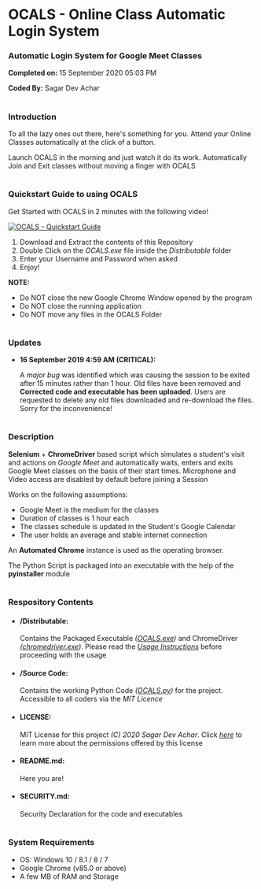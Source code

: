 # OCALS - Online Class Automatic Login System #
### Automatic Login System for Google Meet Classes ###
**Completed on:** 15 September 2020 05:03 PM

**Coded By:**     Sagar Dev Achar
# #
### Introduction ###

To all the lazy ones out there, here's something for you. Attend your Online Classes automatically at the click of a button.

Launch OCALS in the morning and just watch it do its work. Automatically Join and Exit classes without moving a finger with OCALS
# #

### Quickstart Guide to using OCALS ###

Get Started with OCALS in 2 minutes with the following video!

[![OCALS - Quickstart Guide](https://img.youtube.com/vi/HPncyWwoDcA/0.jpg)](https://www.youtube.com/watch?v=HPncyWwoDcA)

1. Download and Extract the contents of this Repository
1. Double Click on the *OCALS.exe* file inside the *Distributable* folder
1. Enter your Username and Password when asked
1. Enjoy!

**NOTE:** 
- Do NOT close the new Google Chrome Window opened by the program
- Do NOT close the running application
- Do NOT move any files in the OCALS Folder
# #

### Updates ###

- **16 September 2019 4:59 AM (CRITICAL):**

	A *major bug* was identified which was causing the session to be exited after 15 minutes rather than 1 hour. Old files have been removed and **Corrected code and executable has been uploaded**. Users are requested to delete any old files downloaded and re-download the files. Sorry for the inconvenience!
# #

### Description ###

**Selenium** + **ChromeDriver** based script which simulates a student's visit and actions on *Google Meet* and automatically waits, enters and exits Google Meet classes on the basis of their start times. Microphone and Video access are disabled by default before joining a Session

Works on the following assumptions:
- Google Meet is the medium for the classes
- Duration of classes is 1 hour each
- The classes schedule is updated in the Student's Google Calendar
- The user holds an average and stable internet connection

An **Automated Chrome** instance is used as the operating browser.

The Python Script is packaged into an executable with the help of the **pyinstaller** module
# #
### Respository Contents ###
- #### /Distributable: 
	Contains the Packaged Executable *([OCALS.exe](https://github.com/SagarDevAchar/OCALS/blob/master/Distributable/OCALS.exe))* and ChromeDriver *([chromedriver.exe](https://github.com/SagarDevAchar/OCALS/blob/master/Distributable/chromedriver.exe))*. Please read the *[Usage Instructions](https://github.com/SagarDevAchar/OCALS/blob/master/Distributable/Usage%20Instructions.md)* before proceeding with the usage
- #### /Source Code:
	Contains the working Python Code *([OCALS.py](https://github.com/SagarDevAchar/OCALS/blob/master/Source%20Code/OCALS.py))* for the project. Accessible to all coders via the *MIT Licence*
- #### LICENSE:
	MIT License for this project *(C) 2020 Sagar Dev Achar*. Click *[here](https://choosealicense.com/licenses/mit/)* to learn more about the permissions offered by this license
- #### README.md:
	Here you are!
- #### SECURITY.md:
	Security Declaration for the code and executables
# #
### System Requirements ###

- OS: Windows 10 / 8.1 / 8 / 7
- Google Chrome (v85.0 or above)
- A few MB of RAM and Storage

